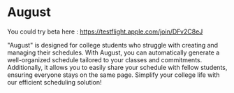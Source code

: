 # August

You could try beta here : https://testflight.apple.com/join/DFv2C8eJ

"August" is designed for college students who struggle with creating and managing their schedules. With August, you can automatically generate a well-organized schedule tailored to your classes and commitments. Additionally, it allows you to easily share your schedule with fellow students, ensuring everyone stays on the same page. Simplify your college life with our efficient scheduling solution!
